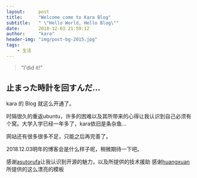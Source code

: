 ```yaml
---
layout:     post
title:      "Welcome come to Kara Blog"
subtitle:   " \"Hello World, Hello Blog\""
date:       2018-12-03 21:59:12
author:     "kara"
header-img: "img/post-bg-2015.jpg"
tags:
    - 生活
---
```


> “I'did it!”


## 止まった時計を回すんだ...

kara 的 Blog 就这么开通了。

时隔很久的重返ubuntu，许多的困难以及其所带来的心得让我认识到自己必须有个窝。大学入学已经一年多了，kara依旧是条杂鱼...

网站还有很多很多不足，只能之后再完善了。

2018.12.03明年的博客会是什么样子呢，稍微期待一下吧。

感谢[asutorufa](https://asutorufa.github.io/)让我认识到开源的魅力，以及所提供的技术援助
感谢[huangxuan](http://huangxuan.me)所提供的这么漂亮的模板

